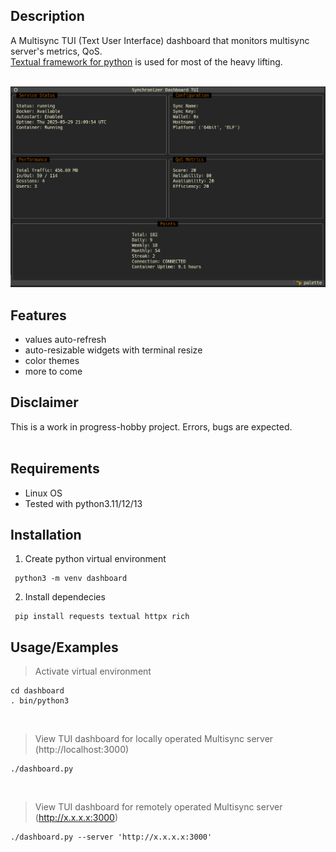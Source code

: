 
## Description
A Multisync TUI (Text User Interface) dashboard that monitors multisync server's metrics, QoS.<br/>
[Textual framework for python](https://textual.textualize.io/) is used for most of the heavy lifting.<br/><br/>

![Sample](assets/images/multisync_example1.png)

## Features
- values auto-refresh 
- auto-resizable widgets with terminal resize 
- color themes
- more to come


## Disclaimer
This is a work in progress-hobby project. Errors, bugs are expected.<br/><br/>

## Requirements
- Linux OS
- Tested with python3.11/12/13

  
## Installation

1) Create python virtual environment
```
 python3 -m venv dashboard
```

2) Install dependecies
```
 pip install requests textual httpx rich
```

## Usage/Examples

> Activate virtual environment
```
cd dashboard
. bin/python3
```
<br/>

> View TUI dashboard for locally operated Multisync server (http://localhost:3000)
```
./dashboard.py
```
<br/>

> View TUI dashboard for remotely operated Multisync server (http://x.x.x.x:3000)

```
./dashboard.py --server 'http://x.x.x.x:3000'
```
